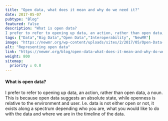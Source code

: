 ```yaml
---
title: "Open data, what does it mean and why do we need it?"
date: 2017-05-07
pubtype: "Blog"
featured: false
description: "What is open data?
I prefer to refer to opening up data, an action, rather than open data, a noun. This is because open data suggests an absolute state, while openness is relative to the environment and user. I.e. data is not either open or not, it exists along a spectrum depending who you are, what you would like to do with the data and where we are in the timeline of the data."
tags: ["Data","Big Data","Open Data","Interoperability", "NewMR"]
image: "https://newmr.org/wp-content/uploads/sites/2/2017/05/Open-Data-768x501.jpg"
alt: "Representing open data"
link: "https://newmr.org/blog/open-data-what-does-it-mean-and-why-do-we-need-it/"
weight: 800
sitemap:
  priority : 0.8
---
```


#### What is open data?

I prefer to refer to opening up data, an action, rather than open data, a noun. This is because open data suggests an absolute state, while openness is relative to the environment and user. I.e. data is not either open or not, it exists along a spectrum depending who you are, what you would like to do with the data and where we are in the timeline of the data.